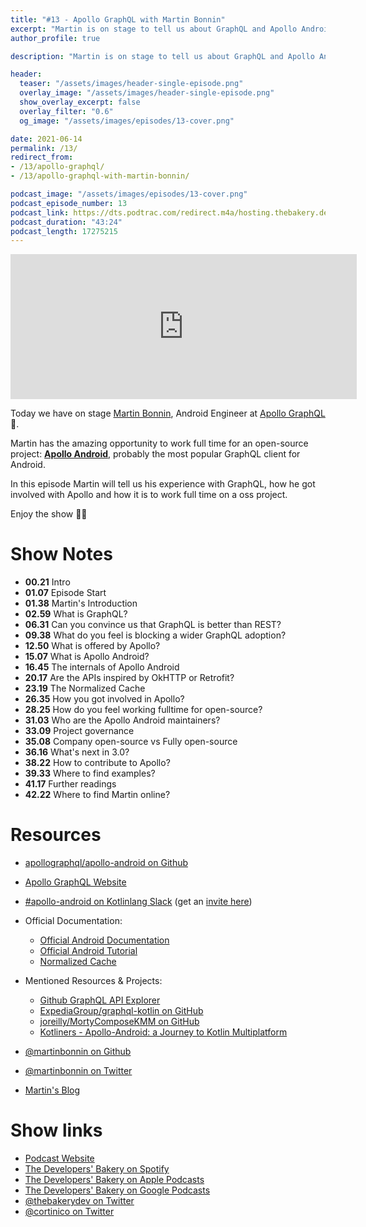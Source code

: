 ```yaml
---
title: "#13 - Apollo GraphQL with Martin Bonnin"
excerpt: "Martin is on stage to tell us about GraphQL and Apollo Android, the most popular GraphQL client for Android"
author_profile: true

description: "Martin is on stage to tell us about GraphQL and Apollo Android, the most popular GraphQL client for Android"

header:
  teaser: "/assets/images/header-single-episode.png"
  overlay_image: "/assets/images/header-single-episode.png"
  show_overlay_excerpt: false
  overlay_filter: "0.6"
  og_image: "/assets/images/episodes/13-cover.png"

date: 2021-06-14
permalink: /13/
redirect_from:
- /13/apollo-graphql/
- /13/apollo-graphql-with-martin-bonnin/

podcast_image: "/assets/images/episodes/13-cover.png"
podcast_episode_number: 13
podcast_link: https://dts.podtrac.com/redirect.m4a/hosting.thebakery.dev/13-thedevelopersbakery-apollo-graphql.m4a
podcast_duration: "43:24"
podcast_length: 17275215
---
```


<iframe src="https://open.spotify.com/embed-podcast/show/4jV6Yoz7D38sZJlYMzJm3k" width="110%" height="232" frameborder="0" allowtransparency="true" allow="encrypted-media"></iframe>

Today we have on stage [Martin Bonnin](https://twitter.com/martinbonnin), Android Engineer at [Apollo GraphQL](https://www.apollographql.com/) 🚀.

Martin has the amazing opportunity to work full time for an open-source project: [**Apollo Android**](https://github.com/apollographql/apollo-android), probably the most popular GraphQL client for Android.

In this episode Martin will tell us his experience with GraphQL, how he got involved with Apollo and how it is to work full time on a oss project. 

Enjoy the show 👨‍🍳

# Show Notes

- **00.21** Intro
- **01.07** Episode Start
- **01.38** Martin's Introduction
- **02.59** What is GraphQL?
- **06.31** Can you convince us that GraphQL is better than REST?
- **09.38** What do you feel is blocking a wider GraphQL adoption?
- **12.50** What is offered by Apollo?
- **15.07** What is Apollo Android?
- **16.45** The internals of Apollo Android
- **20.17** Are the APIs inspired by OkHTTP or Retrofit?
- **23.19** The Normalized Cache
- **26.35** How you got involved in Apollo?
- **28.25** How do you feel working fulltime for open-source?
- **31.03** Who are the Apollo Android maintainers?
- **33.09** Project governance
- **35.08** Company open-source vs Fully open-source
- **36.16** What's next in 3.0?
- **38.22** How to contribute to Apollo?
- **39.33** Where to find examples?
- **41.17** Further readings
- **42.22** Where to find Martin online?

# Resources

* <i class="fab fa-github"></i> [apollographql/apollo-android on Github](https://github.com/apollographql/apollo-android)
* <i class="fas fa-link"></i> [Apollo GraphQL Website](https://www.apollographql.com/)
* <i class="fab fa-slack"></i> [#apollo-android on Kotlinlang Slack](https://app.slack.com/client/T09229ZC6/C01A6KM1SBZ) (get an [invite here](kotl.in/slack))

* Official Documentation:  
    * <i class="fas fa-link"></i> [Official Android Documentation](https://www.apollographql.com/docs/android/)
    * <i class="fab fa-github"></i> [Official Android Tutorial](https://github.com/apollographql/apollo-android-tutorial)
    * <i class="fas fa-link"></i> [Normalized Cache](https://www.apollographql.com/docs/android/essentials/normalized-cache/)
 
* Mentioned Resources & Projects:
    * <i class="fas fa-link"></i> [Github GraphQL API Explorer](https://docs.github.com/en/graphql/overview/explorer)
    * <i class="fab fa-github"></i> [ExpediaGroup/graphql-kotlin on GitHub](https://github.com/ExpediaGroup/graphql-kotlin)
    * <i class="fab fa-github"></i> [joreilly/MortyComposeKMM on GitHub](https://github.com/joreilly/MortyComposeKMM)
    * <i class="fab fa-youtube"></i> [Kotliners - Apollo-Android: a Journey to Kotlin Multiplatform](https://youtu.be/GN6LHrqyimI)

* <i class="fab fa-github"></i> [@martinbonnin on Github](https://github.com/martinbonnin)
* <i class="fab fa-twitter"></i> [@martinbonnin on Twitter](https://twitter.com/martinbonnin)
* <i class="fas fa-link"></i> [Martin's Blog](https://mbonnin.net/)


# Show links

* <i class="fas fa-link"></i> [Podcast Website](https://thebakery.dev)
* <i class="fab fa-spotify"></i> [The Developers' Bakery on Spotify](https://open.spotify.com/show/4jV6Yoz7D38sZJlYMzJm3k?si=AL3ske_0R_CKlEScMhYhug)
* <i class="fas fa-podcast"></i> [The Developers' Bakery on Apple Podcasts](https://podcasts.apple.com/us/podcast/the-developers-bakery/id1542849034)
* <i class="fab fa-google-play"></i> [The Developers' Bakery on Google Podcasts](https://podcasts.google.com/feed/aHR0cHM6Ly90aGViYWtlcnkuZGV2L3BvZGNhc3QueG1s)
* <i class="fab fa-twitter"></i> [@thebakerydev on Twitter](https://twitter.com/thebakerydev)
* <i class="fab fa-twitter"></i> [@cortinico on Twitter](https://twitter.com/cortinico)
